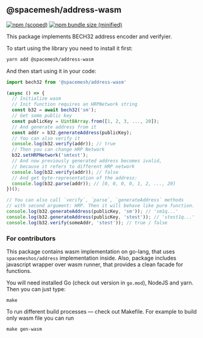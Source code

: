 ## @spacemesh/address-wasm

[![npm (scoped)](https://img.shields.io/npm/v/@spacemesh/address-wasm.svg)](https://www.npmjs.com/package/@spacemesh/address-wasm)
[![npm bundle size (minified)](https://img.shields.io/bundlephobia/min/@spacemesh/address-wasm.svg)](https://www.npmjs.com/package/@spacemesh/address-wasm)

This package implements BECH32 address encoder and verifyier.

To start using the library you need to install it first:
```sh
yarn add @spacemesh/address-wasm
```

And then start using it in your code:
```js
import bech32 from '@spacemesh/address-wasm'

(async () => {
  // Initialize wasm
  // Init function requires an HRPNetwork string
  const b32 = await bech32('sm');
  // Get some public key
  const publicKey = Uint8Array.from([1, 2, 3, ..., 20]);
  // And generate address from it
  const addr = b32.generateAddress(publicKey);
  // You can also verify it
  console.log(b32.verify(addr)); // true
  // Then you can change HRP Network
  b32.setHRPNetwork('smtest');
  // And now previously generated address becomes ivalid,
  // because it refers to different HRP network
  console.log(b32.verify(addr)); // false
  // And get byte-representation of the address:
  console.log(b32.parse(addr)); // [0, 0, 0, 0, 1, 2, ..., 20]
})();

// You can also call `verify`, `parse`, `generateAddress` methods
// with second argument: HRP. Then it will behave like pure function.
console.log(b32.generateAddress(publicKey, 'sm')); // 'sm1q...'
console.log(b32.generateAddress(publicKey, 'stest')); // 'stest1q...'
console.log(b32.verify(someAddr, 'stest')); // true / false
```

### For contributors

This package contains wasm implementation on go-lang, that uses `spacemeshos/address` implementation inside.
Also, package includes javascript wrapper over wasm runner, that provides a clean facade for functions.

You will need installed Go (check out version in `go.mod`), NodeJS and yarn.
Then you can just type:
```
make
```

To run different build processes — check out Makefile. For example to build only wasm file you can run
```
make gen-wasm
```